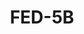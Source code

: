 ---
description: FED-5B is a Soviet-era 35mm rangefinder camera known for its robust build, manual controls, and affordability among vintage camera enthusiasts.
featured_image: "C7694628.JPG"
menus: "main"
sort_by: Name # Exif.Date
sort_order: desc
title: FED-5B
#type: gallery
weight: 85
params:
  theme: dark
resources:
  - src: 82F59304.JPG
    title: '&#x1f4cd; Chiyoda, Tokyo'
  - src: 77D3657C.JPG
    title: '&#x1f4cd; Karuizawa, Nagano'
  - src: C7694628.JPG
    title: '&#x1f4cd; Hakuba, Nagano'
  - src: 42685E59.JPG
    title: '&#x1f4cd; Komoro, Nagano'
  - src: 7229F8DC.JPG
    title: '&#x1f4cd; Nagoya, Aichi'
  - src: FH000031.jpg
    title: '&#x1f4cd; Nagoya, Aichi'
---